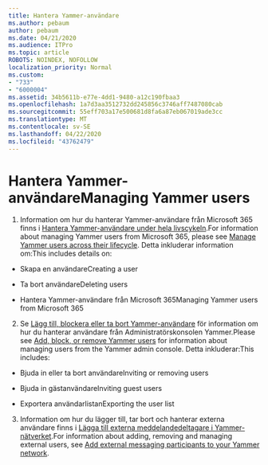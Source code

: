 ```yaml
---
title: Hantera Yammer-användare
ms.author: pebaum
author: pebaum
ms.date: 04/21/2020
ms.audience: ITPro
ms.topic: article
ROBOTS: NOINDEX, NOFOLLOW
localization_priority: Normal
ms.custom:
- "733"
- "6000004"
ms.assetid: 34b5611b-e77e-4dd1-9480-a12c190fbaa3
ms.openlocfilehash: 1a7d3aa3512732dd245856c3746aff7487080cab
ms.sourcegitcommit: 55eff703a17e500681d8fa6a87eb067019ade3cc
ms.translationtype: MT
ms.contentlocale: sv-SE
ms.lasthandoff: 04/22/2020
ms.locfileid: "43762479"
---
```

# <a name="managing-yammer-users"></a><span data-ttu-id="89177-102">Hantera Yammer-användare</span><span class="sxs-lookup"><span data-stu-id="89177-102">Managing Yammer users</span></span>

1. <span data-ttu-id="89177-103">Information om hur du hanterar Yammer-användare från Microsoft 365 finns i [Hantera Yammer-användare under hela livscykeln](https://docs.microsoft.com/yammer/manage-yammer-users/manage-users-across-their-lifecycle).</span><span class="sxs-lookup"><span data-stu-id="89177-103">For information about managing Yammer users from Microsoft 365, please see [Manage Yammer users across their lifecycle](https://docs.microsoft.com/yammer/manage-yammer-users/manage-users-across-their-lifecycle).</span></span> <span data-ttu-id="89177-104">Detta inkluderar information om:</span><span class="sxs-lookup"><span data-stu-id="89177-104">This includes details on:</span></span>

  - <span data-ttu-id="89177-105">Skapa en användare</span><span class="sxs-lookup"><span data-stu-id="89177-105">Creating a user</span></span>

  - <span data-ttu-id="89177-106">Ta bort användare</span><span class="sxs-lookup"><span data-stu-id="89177-106">Deleting users</span></span>

  - <span data-ttu-id="89177-107">Hantera Yammer-användare från Microsoft 365</span><span class="sxs-lookup"><span data-stu-id="89177-107">Managing Yammer users from Microsoft 365</span></span>

2. <span data-ttu-id="89177-108">Se [Lägg till, blockera eller ta bort Yammer-användare](https://alchemyportal.azurewebsites.net/Rule/ManageYammer%20users%20across%20their%20lifecycle%20from%20Office%20365) för information om hur du hanterar användare från Administratörskonsolen Yammer.</span><span class="sxs-lookup"><span data-stu-id="89177-108">Please see [Add, block, or remove Yammer users](https://alchemyportal.azurewebsites.net/Rule/ManageYammer%20users%20across%20their%20lifecycle%20from%20Office%20365) for information about managing users from the Yammer admin console.</span></span> <span data-ttu-id="89177-109">Detta inkluderar:</span><span class="sxs-lookup"><span data-stu-id="89177-109">This includes:</span></span>

  - <span data-ttu-id="89177-110">Bjuda in eller ta bort användare</span><span class="sxs-lookup"><span data-stu-id="89177-110">Inviting or removing users</span></span>

  - <span data-ttu-id="89177-111">Bjuda in gästanvändare</span><span class="sxs-lookup"><span data-stu-id="89177-111">Inviting guest users</span></span>

  - <span data-ttu-id="89177-112">Exportera användarlistan</span><span class="sxs-lookup"><span data-stu-id="89177-112">Exporting the user list</span></span>

3. <span data-ttu-id="89177-113">Information om hur du lägger till, tar bort och hanterar externa användare finns i [Lägga till externa meddelandedeltagare i Yammer-nätverket](https://docs.microsoft.com/yammer/work-with-external-users/add-external-participants).</span><span class="sxs-lookup"><span data-stu-id="89177-113">For information about adding, removing and managing external users, see [Add external messaging participants to your Yammer network](https://docs.microsoft.com/yammer/work-with-external-users/add-external-participants).</span></span>
